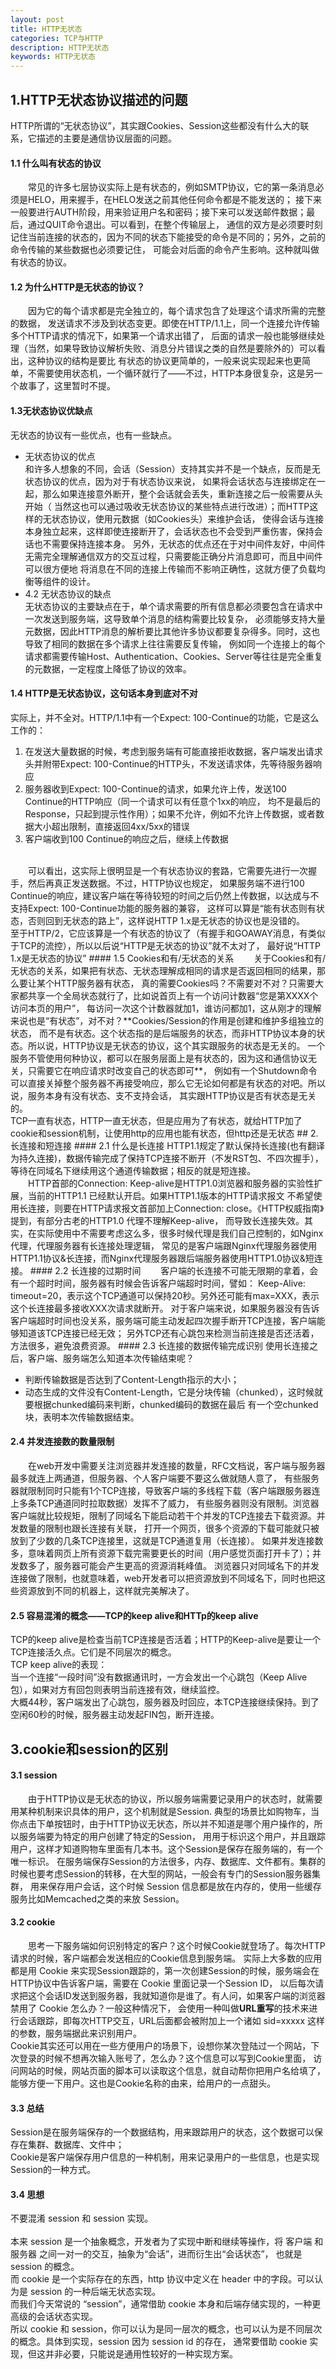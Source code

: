 ```yaml
---
layout: post
title: HTTP无状态
categories: TCP与HTTP
description: HTTP无状态
keywords: HTTP无状态
---
```


## 1.HTTP无状态协议描述的问题
HTTP所谓的“无状态协议”，其实跟Cookies、Session这些都没有什么大的联系，它描述的主要是通信协议层面的问题。  
#### 1.1 什么叫有状态的协议
&emsp;&emsp;常见的许多七层协议实际上是有状态的，例如SMTP协议，它的第一条消息必须是HELO，用来握手，在HELO发送之前其他任何命令都是不能发送的；
接下来一般要进行AUTH阶段，用来验证用户名和密码；接下来可以发送邮件数据；最后，通过QUIT命令退出。可以看到，在整个传输层上，
通信的双方是必须要时刻记住当前连接的状态的，因为不同的状态下能接受的命令是不同的；另外，之前的命令传输的某些数据也必须要记住，
可能会对后面的命令产生影响。这种就叫做有状态的协议。  
#### 1.2 为什么HTTP是无状态的协议？
&emsp;&emsp;因为它的每个请求都是完全独立的，每个请求包含了处理这个请求所需的完整的数据，
发送请求不涉及到状态变更。即使在HTTP/1.1上，同一个连接允许传输多个HTTP请求的情况下，如果第一个请求出错了，
后面的请求一般也能够继续处理（当然，如果导致协议解析失败、消息分片错误之类的自然是要除外的）可以看出，这种协议的结构是要比
有状态的协议更简单的，一般来说实现起来也更简单，不需要使用状态机，一个循环就行了——不过，HTTP本身很复杂，这是另一个故事了，这里暂时不提。  
#### 1.3无状态协议优缺点
无状态的协议有一些优点，也有一些缺点。  

- 无状态协议的优点  
和许多人想象的不同，会话（Session）支持其实并不是一个缺点，反而是无状态协议的优点，因为对于有状态协议来说，
如果将会话状态与连接绑定在一起，那么如果连接意外断开，整个会话就会丢失，重新连接之后一般需要从头开始（
当然这也可以通过吸收无状态协议的某些特点进行改进）；而HTTP这样的无状态协议，使用元数据（如Cookies头）来维护会话，
使得会话与连接本身独立起来，这样即使连接断开了，会话状态也不会受到严重伤害，保持会话也不需要保持连接本身。
另外，无状态的优点还在于对中间件友好，中间件无需完全理解通信双方的交互过程，只需要能正确分片消息即可，而且中间件可以很方便地
将消息在不同的连接上传输而不影响正确性，这就方便了负载均衡等组件的设计。  
- 4.2 无状态协议的缺点  
无状态协议的主要缺点在于，单个请求需要的所有信息都必须要包含在请求中一次发送到服务端，这导致单个消息的结构需要比较复杂，
必须能够支持大量元数据，因此HTTP消息的解析要比其他许多协议都要复杂得多。同时，这也导致了相同的数据在多个请求上往往需要反复传输，
例如同一个连接上的每个请求都需要传输Host、Authentication、Cookies、Server等往往是完全重复的元数据，一定程度上降低了协议的效率。  

#### 1.4 HTTP是无状态协议，这句话本身到底对不对
实际上，并不全对。HTTP/1.1中有一个Expect: 100-Continue的功能，它是这么工作的：  
1) 在发送大量数据的时候，考虑到服务端有可能直接拒收数据，客户端发出请求头并附带Expect: 100-Continue的HTTP头，不发送请求体，先等待服务器响应  
2) 服务器收到Expect: 100-Continue的请求，如果允许上传，发送100 Continue的HTTP响应（同一个请求可以有任意个1xx的响应，
均不是最后的Response，只起到提示性作用）；如果不允许，例如不允许上传数据，或者数据大小超出限制，直接返回4xx/5xx的错误  
3) 客户端收到100 Continue的响应之后，继续上传数据  
<br>
&emsp;&emsp;可以看出，这实际上很明显是一个有状态协议的套路，它需要先进行一次握手，然后再真正发送数据。不过，HTTP协议也规定，
如果服务端不进行100 Continue的响应，建议客户端在等待较短的时间之后仍然上传数据，以达成与不支持Expect: 100-Continue功能的服务器的兼容，
这样可以算是“能有状态则有状态，否则回到无状态的路上”，这样说HTTP 1.x是无状态的协议也是没错的。  
<br/>
至于HTTP/2，它应该算是一个有状态的协议了（有握手和GOAWAY消息，有类似于TCP的流控），所以以后说“HTTP是无状态的协议”就不太对了，
最好说“HTTP 1.x是无状态的协议”  
#### 1.5 Cookies和有/无状态的关系 
&emsp;&emsp;关于Cookies和有/无状态的关系，如果把有状态、无状态理解成相同的请求是否返回相同的结果，那么要让某个HTTP服务器有状态，
真的需要Cookies吗？不需要对不对？只需要大家都共享一个全局状态就行了，比如说首页上有一个访问计数器“您是第XXXX个访问本页的用户”，
每访问一次这个计数器就加1，谁访问都加1，这从刚才的理解来说也是“有状态”，对不对？**Cookies/Session的作用是创建和维护多组独立的状态，
而不是有状态。这个状态指的是后端服务的状态，而非HTTP协议本身的状态。所以说，HTTP协议是无状态的协议，这个其实跟服务的状态是无关的。
一个服务不管使用何种协议，都可以在服务层面上是有状态的，因为这和通信协议无关，只需要它在响应请求时改变自己的状态即可**，
例如有一个Shutdown命令可以直接关掉整个服务器不再接受响应，那么它无论如何都是有状态的对吧。所以说，服务本身有没有状态、支不支持会话，
其实跟HTTP协议是否有状态是无关的。
<br/>
TCP一直有状态，HTTP一直无状态，但是应用为了有状态，就给HTTP加了cookie和session机制，让使用http的应用也能有状态，但http还是无状态
## 2.长连接和短连接
#### 2.1 什么是长连接
HTTP1.1规定了默认保持长连接(也有翻译为持久连接)，数据传输完成了保持TCP连接不断开（不发RST包、不四次握手），
等待在同域名下继续用这个通道传输数据；相反的就是短连接。  
<br/>
&emsp;&emsp;HTTP首部的Connection: Keep-alive是HTTP1.0浏览器和服务器的实验性扩展，当前的HTTP1.1 已经默认开启。如果HTTP1.1版本的HTTP请求报文
不希望使用长连接，则要在HTTP请求报文首部加上Connection: close。《HTTP权威指南》提到，有部分古老的HTTP1.0 代理不理解Keep-alive，
而导致长连接失效。其实，在实际使用中不需要考虑这么多，很多时候代理是我们自己控制的，如Nginx代理，代理服务器有长连接处理逻辑，
常见的是客户端跟Nginx代理服务器使用HTTP1.1协议&长连接，而Nginx代理服务器跟后端服务器使用HTTP1.0协议&短连接。
#### 2.2 长连接的过期时间
&emsp;&emsp;客户端的长连接不可能无限期的拿着，会有一个超时时间，服务器有时候会告诉客户端超时时间，譬如：
Keep-Alive: timeout=20，表示这个TCP通道可以保持20秒。另外还可能有max=XXX，表示这个长连接最多接收XXX次请求就断开。
对于客户端来说，如果服务器没有告诉客户端超时时间也没关系，服务端可能主动发起四次握手断开TCP连接，客户端能够知道该TCP连接已经无效；
另外TCP还有心跳包来检测当前连接是否还活着，方法很多，避免浪费资源。
#### 2.3 长连接的数据传输完成识别
使用长连接之后，客户端、服务端怎么知道本次传输结束呢？  

- 判断传输数据是否达到了Content-Length指示的大小；  
- 动态生成的文件没有Content-Length，它是分块传输（chunked），这时候就要根据chunked编码来判断，chunked编码的数据在最后
有一个空chunked块，表明本次传输数据结束。

#### 2.4 并发连接数的数量限制
&emsp;&emsp;在web开发中需要关注浏览器并发连接的数量，RFC文档说，客户端与服务器最多就连上两通道，但服务器、个人客户端要不要这么做就随人意了，
有些服务器就限制同时只能有1个TCP连接，导致客户端的多线程下载（客户端跟服务器连上多条TCP通道同时拉取数据）发挥不了威力，
有些服务器则没有限制。浏览器客户端就比较规矩，限制了同域名下能启动若干个并发的TCP连接去下载资源。并发数量的限制也跟长连接有关联，
打开一个网页，很多个资源的下载可能就只被放到了少数的几条TCP连接里，这就是TCP通道复用（长连接）。
如果并发连接数多，意味着网页上所有资源下载完需要更长的时间（用户感觉页面打开卡了）；并发数多了，服务器可能会产生更高的资源消耗峰值。
浏览器只对同域名下的并发连接做了限制，也就意味着，web开发者可以把资源放到不同域名下，同时也把这些资源放到不同的机器上，这样就完美解决了。  
#### 2.5 容易混淆的概念——TCP的keep alive和HTTp的keep alive
TCP的keep alive是检查当前TCP连接是否活着；HTTP的Keep-alive是要让一个TCP连接活久点。它们是不同层次的概念。  
TCP keep alive的表现：  
当一个连接“一段时间”没有数据通讯时，一方会发出一个心跳包（Keep Alive包），如果对方有回包则表明当前连接有效，继续监控。  
大概44秒，客户端发出了心跳包，服务器及时回应，本TCP连接继续保持。到了空闲60秒的时候，服务器主动发起FIN包，断开连接。
## 3.cookie和session的区别
#### 3.1 session
&emsp;&emsp;由于HTTP协议是无状态的协议，所以服务端需要记录用户的状态时，就需要用某种机制来识具体的用户，这个机制就是Session.
典型的场景比如购物车，当你点击下单按钮时，由于HTTP协议无状态，所以并不知道是哪个用户操作的，所以服务端要为特定的用户创建了特定的Session，
用用于标识这个用户，并且跟踪用户，这样才知道购物车里面有几本书。这个Session是保存在服务端的，有一个唯一标识。
在服务端保存Session的方法很多，内存、数据库、文件都有。集群的时候也要考虑Session的转移，在大型的网站，一般会有专门的Session服务器集群，
用来保存用户会话，这个时候 Session 信息都是放在内存的，使用一些缓存服务比如Memcached之类的来放 Session。  
#### 3.2 cookie
&emsp;&emsp;思考一下服务端如何识别特定的客户？这个时候Cookie就登场了。每次HTTP请求的时候，客户端都会发送相应的Cookie信息到服务端。
实际上大多数的应用都是用 Cookie 来实现Session跟踪的，第一次创建Session的时候，服务端会在HTTP协议中告诉客户端，需要在 Cookie 里面记录一个Session ID，
以后每次请求把这个会话ID发送到服务器，我就知道你是谁了。有人问，如果客户端的浏览器禁用了 Cookie 怎么办？一般这种情况下，
会使用一种叫做**URL重写**的技术来进行会话跟踪，即每次HTTP交互，URL后面都会被附加上一个诸如 sid=xxxxx 这样的参数，服务端据此来识别用户。
<br/>
Cookie其实还可以用在一些方便用户的场景下，设想你某次登陆过一个网站，下次登录的时候不想再次输入账号了，怎么办？这个信息可以写到Cookie里面，
访问网站的时候，网站页面的脚本可以读取这个信息，就自动帮你把用户名给填了，能够方便一下用户。这也是Cookie名称的由来，给用户的一点甜头。  
#### 3.3 总结
Session是在服务端保存的一个数据结构，用来跟踪用户的状态，这个数据可以保存在集群、数据库、文件中；  
Cookie是客户端保存用户信息的一种机制，用来记录用户的一些信息，也是实现Session的一种方式。
#### 3.4 思想
不要混淆 session 和 session 实现。
<br/>  
本来 session 是一个抽象概念，开发者为了实现中断和继续等操作，将 客户端 和 服务器 之间一对一的交互，抽象为“会话”，进而衍生出“会话状态”，
也就是 session 的概念。
<br>
而 cookie 是一个实际存在的东西，http 协议中定义在 header 中的字段。可以认为是 session 的一种后端无状态实现。  
而我们今天常说的 “session”，通常借助 cookie 本身和后端存储实现的，一种更高级的会话状态实现。  
所以 cookie 和 session，你可以认为是同一层次的概念，也可以认为是不同层次的概念。具体到实现，session 因为 session id 的存在，
通常要借助 cookie 实现，但这并非必要，只能说是通用性较好的一种实现方案。


















